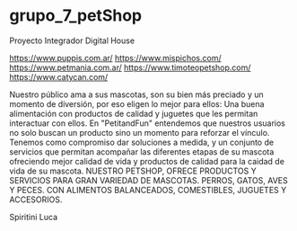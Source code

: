 # grupo_7_petShop
Proyecto Integrador Digital House


https://www.puppis.com.ar/
https://www.mispichos.com/
https://www.petmania.com.ar/
https://www.timoteopetshop.com/
https://www.catycan.com/

Nuestro público ama a sus mascotas, son su bien más preciado y un momento de diversión, por eso eligen lo mejor para ellos: Una buena alimentación con productos de calidad y juguetes que les permitan interactuar con ellos.
En "PetitandFun" entendemos que nuestros usuarios no solo buscan un producto sino un momento para reforzar el vínculo.
Tenemos como compromiso dar soluciones a medida, y un conjunto de servicios que permitan acompañar las diferentes etapas de su mascota ofreciendo mejor calidad de vida y productos de calidad para la caidad de vida de su mascota.
NUESTRO PETSHOP, OFRECE PRODUCTOS Y SERVICIOS PARA GRAN VARIEDAD DE MASCOTAS. PERROS, GATOS, AVES Y PECES.
CON ALIMENTOS BALANCEADOS, COMESTIBLES, JUGUETES Y ACCESORIOS.


Spiritini Luca